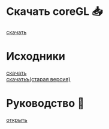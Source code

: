 # Скачать coreGL :inbox_tray:
[скачать](https://github.com/persikboisky/coreGL_lib)

# Исходники 
[скачать](https://github.com/persikboisky/CoreGL_source)\
[скачатьъ(старая версия)](https://github.com/persikboisky/coreGL_static)

# Руководство :notebook:
[открыть](manual/manual.md)
